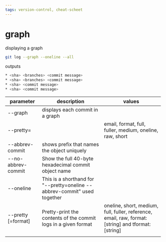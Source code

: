 ```yaml
---
tags: version-control, cheat-scheet
---
```


# graph

displaying a graph

```bash
git log --graph --oneline --all
```

outputs

```bash
* <sha> <branches> <commit message>
* <sha> <branches> <commit message>
* <sha> <commit message>
* <sha> <commit message>
```

| parameter          | description                                                              | values                                                                                            |
| ------------------ | ------------------------------------------------------------------------ | ------------------------------------------------------------------------------------------------- |
| --graph            | displays each commit in a graph                                          |                                                                                                   |
| --pretty=          |                                                                          | email, format, full, fuller, medium, oneline, raw, short                                          |
| --abbrev-commit    | shows prefix that names the object uniquely                              |                                                                                                   |
| --no-abbrev-commit | Show the full 40-byte hexadecimal commit object name                     |                                                                                                   |
| --oneline          | This is a shorthand for "--pretty=oneline --abbrev-commit" used together |                                                                                                   |
| --pretty [=format] | Pretty-print the contents of the commit logs in a given format           | oneline, short, medium, full, fuller, reference, email, raw, format:[string] and tformat:[string] |
|                    |                                                                          |                                                                                                   |
